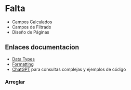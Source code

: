 # Falta

- Campos Calculados
- Campos de Filtrado
- Diseño de Páginas

## Enlaces documentacion

- [Data Types](https://learn.microsoft.com/en-us/dynamics365/business-central/dev-itpro/developer/methods-auto/library)
- [Formatting](https://learn.microsoft.com/en-us/dynamics365/business-central/dev-itpro/developer/devenv-format-field-data)
- [ChatGPT](https://chat.openai.com/chat) para consultas complejas y ejemplos de código

### Arreglar
